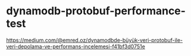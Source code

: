 # dynamodb-protobuf-performance-test

https://medium.com/@emred.oz/dynamodbde-büyük-veri-protobuf-ile-veri-depolama-ve-performans-i̇ncelemesi-f41bf3d0751e

